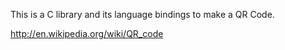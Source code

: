 This is a C library and its language bindings to make a QR Code.

<a>http://en.wikipedia.org/wiki/QR_code</a>

